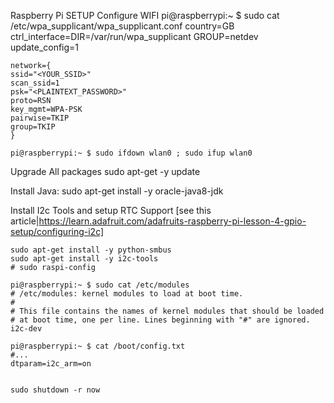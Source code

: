 

Raspberry Pi SETUP
Configure WIFI
    pi@raspberrypi:~ $ sudo cat /etc/wpa_supplicant/wpa_supplicant.conf
    country=GB
    ctrl_interface=DIR=/var/run/wpa_supplicant GROUP=netdev
    update_config=1

    network={
    ssid="<YOUR_SSID>"
    scan_ssid=1
    psk="<PLAINTEXT_PASSWORD>"
    proto=RSN
    key_mgmt=WPA-PSK
    pairwise=TKIP
    group=TKIP
    }

    pi@raspberrypi:~ $ sudo ifdown wlan0 ; sudo ifup wlan0

Upgrade All packages
    sudo apt-get -y update

Install Java:
    sudo apt-get install -y oracle-java8-jdk

Install I2c Tools and setup RTC Support [see this article|https://learn.adafruit.com/adafruits-raspberry-pi-lesson-4-gpio-setup/configuring-i2c]

    sudo apt-get install -y python-smbus
    sudo apt-get install -y i2c-tools
    # sudo raspi-config

    pi@raspberrypi:~ $ sudo cat /etc/modules
    # /etc/modules: kernel modules to load at boot time.
    #
    # This file contains the names of kernel modules that should be loaded
    # at boot time, one per line. Lines beginning with "#" are ignored.
    i2c-dev

    pi@raspberrypi:~ $ cat /boot/config.txt
    #...
    dtparam=i2c_arm=on


    sudo shutdown -r now


